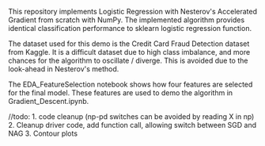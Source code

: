 This repository implements Logistic Regression with Nesterov's Accelerated Gradient from scratch with NumPy.
The implemented algorithm provides identical classification performance to sklearn logistic regression function.

The dataset used for this demo is the Credit Card Fraud Detection dataset from Kaggle.
It is a difficult dataset due to high class imbalance, and more chances for the algorithm to oscillate / diverge.
This is avoided due to the look-ahead in Nesterov's method.

The EDA_FeatureSelection notebook shows how four features are selected for the final model. These features are used to demo the algorithm in Gradient_Descent.ipynb.

//todo: 1. code cleanup (np-pd switches can be avoided by reading X in np)
2. Cleanup driver code, add function call, allowing switch between SGD and NAG
3. Contour plots